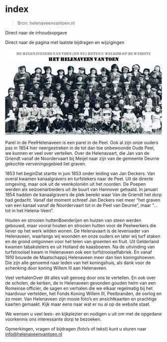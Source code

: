 # index

> Bron: helenaveenvantoen.nl

Direct naar de inhoudsopgave

Direct naar de pagina met laatste bijdragen en wijzigingen

![](images/home/kop_startpagina_2.jpg)

Parel in de PeelHelenaveen is een parel in de Peel. Ook al zijn onze ouders pas in 1854 hier neergestreken in de tot dan toe onbewoonde Oude Peel, we kunnen er veel over vertellen. Over de Helenavaart, die Jan van de Griendt vanaf de Noordervaart bij Meijel naar zijn van de gemeente Deurne gekochte verveningsgebied liet graven.

1853 het beginDat startte in juni 1853 onder leiding van Jan Deckers. Van overal kwamen kanaalgravers en turfstekers naar de Peel. Uit de directe omgeving, maar ook uit de veenkoloniën uit het noorden. De Poepen werden als seizoenarbeiders uit de buurt van Hannover gehaald. In januari 1854 hadden de kanaalgravers de plek bereikt waar Van de Griendt het dorp had gedacht. Vanaf dat moment schreef Jan Deckers niet meer “het graven van een kanaal vanaf de Noordervaart tot in de Peel van Deurne”, maar “… tot in het Helena-Veen”.

Houten en strooien huttenBoerderijen en huizen van steen werden gebouwd, maar vooral houten en strooien hutten voor de Peelwerkers die liever op het werk wilden wonen. De Helenavaart is de levensader van Helenaveen, waarlangs wij woonden en onze ouders en later wij turf staken en de grond ontgonnen voor het telen van groenten en fruit. Uit Gelderland kwamen tabakstelers en uit Holland de kaasboeren. Na de uitvinding van turfstrooisel kwam in Helenaveen ook een turfstrooiselfabriek. En vanaf 1910 bouwde de Maatschappij Helenaveen meer dan tien koningshoeven. Die zijn alle genoemd naar leden van het koningshuis, als dank voor de schenking door koning Willem III aan Helenaveen.

Veel verhalenOver dit alles valt genoeg door ons te vertellen. En ook over de scholen, de kerken, de in Helenaveen gevonden gouden helm van een Romeinse officier, de sagen en verhalen die we elkaar regelmatig bij het haardvuur vertelden, het Fonds Koning Willem III, Peelbranden, de oorlog en zo meer. Van Helenaveen zijn mooie foto’s en ansichtkaarten en prachtige kaarten gemaakt. Kijk maar eens naar wat er nu al op de website staat.

We wensen u veel lees- en kijkplezier en nodigen u uit om met de opgedane voorkennis ons interessante dorp te bezoeken.

Opmerkingen, vragen of bijdragen (foto’s of tekst) kunt u sturen naar info@helenaveenvantoen.nl
